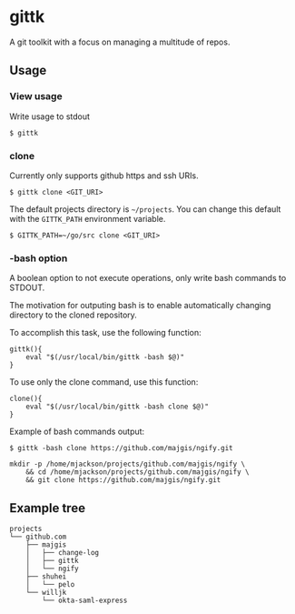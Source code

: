 # gittk

A git toolkit with a focus on managing a multitude of repos.

## Usage

### View usage

Write usage to stdout

    $ gittk

### clone

Currently only supports github https and ssh URIs.

    $ gittk clone <GIT_URI>

The default projects directory is `~/projects`.  You can change this default with the
`GITTK_PATH` environment variable.

    $ GITTK_PATH=~/go/src clone <GIT_URI>

### -bash option

A boolean option to not execute operations, only write bash commands to STDOUT.

The motivation for outputing bash is to enable automatically
changing directory to the cloned repository.

To accomplish this task, use the following function:

    gittk(){
        eval "$(/usr/local/bin/gittk -bash $@)"
    }


To use only the clone command, use this function:

    clone(){
        eval "$(/usr/local/bin/gittk -bash clone $@)"
    }

Example of bash commands output:

    $ gittk -bash clone https://github.com/majgis/ngify.git

    mkdir -p /home/mjackson/projects/github.com/majgis/ngify \
        && cd /home/mjackson/projects/github.com/majgis/ngify \
        && git clone https://github.com/majgis/ngify.git

## Example tree

    projects
    └── github.com
        ├── majgis
        │   ├── change-log
        │   ├── gittk
        │   └── ngify
        ├── shuhei
        │   └── pelo
        └── willjk
            └── okta-saml-express

